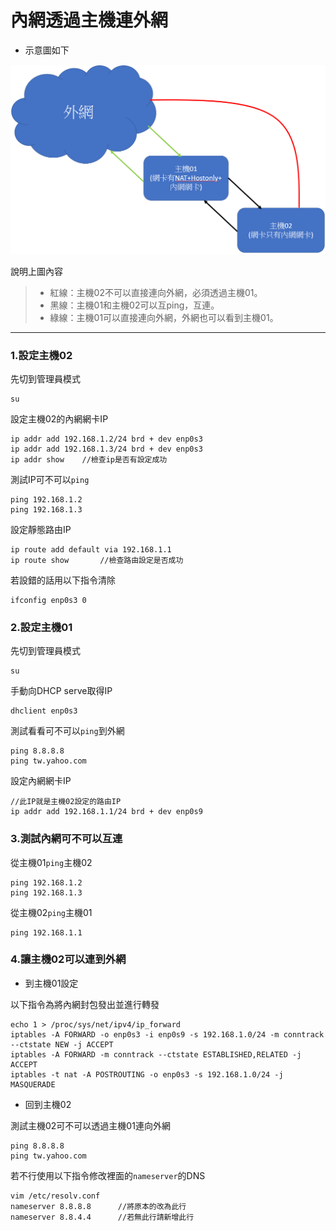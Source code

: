 # 內網透過主機連外網

* 示意圖如下

![示意圖](photo01.PNG)

說明上圖內容

>* 紅線：主機02不可以直接連向外網，必須透過主機01。
>* 黑線：主機01和主機02可以互ping，互連。
>* 綠線：主機01可以直接連向外網，外網也可以看到主機01。

---

### 1.設定主機02

先切到管理員模式

    su

設定主機02的內網網卡IP

    ip addr add 192.168.1.2/24 brd + dev enp0s3
    ip addr add 192.168.1.3/24 brd + dev enp0s3
    ip addr show    //檢查ip是否有設定成功

測試IP可不可以`ping`

    ping 192.168.1.2
    ping 192.168.1.3

設定靜態路由IP

    ip route add default via 192.168.1.1
    ip route show       //檢查路由設定是否成功

若設錯的話用以下指令清除

    ifconfig enp0s3 0

### 2.設定主機01

先切到管理員模式

    su

手動向DHCP serve取得IP

    dhclient enp0s3

測試看看可不可以`ping`到外網

    ping 8.8.8.8
    ping tw.yahoo.com

設定內網網卡IP

    //此IP就是主機02設定的路由IP
    ip addr add 192.168.1.1/24 brd + dev enp0s9

### 3.測試內網可不可以互連

從主機01`ping`主機02

    ping 192.168.1.2
    ping 192.168.1.3

從主機02`ping`主機01

    ping 192.168.1.1

### 4.讓主機02可以連到外網

* 到主機01設定

以下指令為將內網封包發出並進行轉發

    echo 1 > /proc/sys/net/ipv4/ip_forward
    iptables -A FORWARD -o enp0s3 -i enp0s9 -s 192.168.1.0/24 -m conntrack --ctstate NEW -j ACCEPT 
    iptables -A FORWARD -m conntrack --ctstate ESTABLISHED,RELATED -j ACCEPT 
    iptables -t nat -A POSTROUTING -o enp0s3 -s 192.168.1.0/24 -j MASQUERADE

* 回到主機02

測試主機02可不可以透過主機01連向外網

    ping 8.8.8.8
    ping tw.yahoo.com

若不行使用以下指令修改裡面的`nameserver`的DNS

    vim /etc/resolv.conf
    nameserver 8.8.8.8      //將原本的改為此行
    nameserver 8.8.4.4      //若無此行請新增此行


